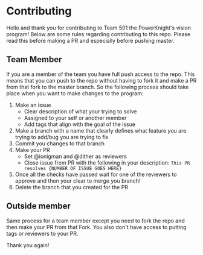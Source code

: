 # Contributing

Hello and thank you for contributing to Team 501 the PowerKnight's vision program! Below are some rules regarding contributing to this repo. Please read this before making a PR and  especially before pushing master.

## Team Member

If you are a member of the team you have full push access to the repo. This means that you can push to the repo without having to fork it and make a PR from that fork to the master branch. So the following process should take place when you want to make changes to the program:

1. Make an issue 
    * Clear description of what your trying to solve
    * Assigned to your self or another member
    * Add tags that align with the goal of the issue
2. Make a branch with a name that clearly defines what feature you are trying to add/bug you are trying to fix
3. Commit you changes to that branch
4. Make your PR
    * Set @ionigman and @dither as reviewers
    * Close issue from PR with the following in your description: `This PR resolves {NUMBER OF ISSUE GOES HERE}`
5. Once all the checks have passed wait for one of the reviewers to approve and then your clear to merge you branch!
6. Delete the branch that you created for the PR

## Outside member

Same process for a team member except you need to fork the repo and then make your PR from that Fork. You also don't have access to putting tags or reviewers to your PR.

Thank you again!
